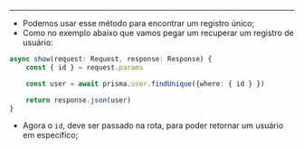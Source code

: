 ___
- Podemos usar esse método para encontrar um registro único;
- Como no exemplo abaixo que vamos pegar um recuperar um registro de usuário:
```ts
async show(request: Request, response: Response) {
	const { id } = request.params

	const user = await prisma.user.findUnique({where: { id } })

	return response.json(user)
}
```
- Agora o `id`, deve ser passado na rota, para poder retornar um usuário em especifico;